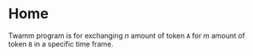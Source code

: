 # Home

Twamm program is for exchanging _n_ amount of token `A` for _m_ amount of token `B` in a specific time frame.

